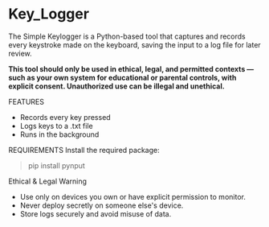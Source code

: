 # Key_Logger
The Simple Keylogger is a Python-based tool that captures and records every keystroke made on the keyboard, saving the input to a log file for later review. 

**This tool should only be used in ethical, legal, and permitted contexts — such as your own system for educational or parental controls, with explicit consent. Unauthorized use can be illegal and unethical.**

FEATURES
- Records every key pressed
- Logs keys to a .txt file
- Runs in the background

REQUIREMENTS
Install the required package:
>pip install pynput

Ethical & Legal Warning
 - Use only on devices you own or have explicit permission to monitor.
 - Never deploy secretly on someone else's device.
 - Store logs securely and avoid misuse of data.
